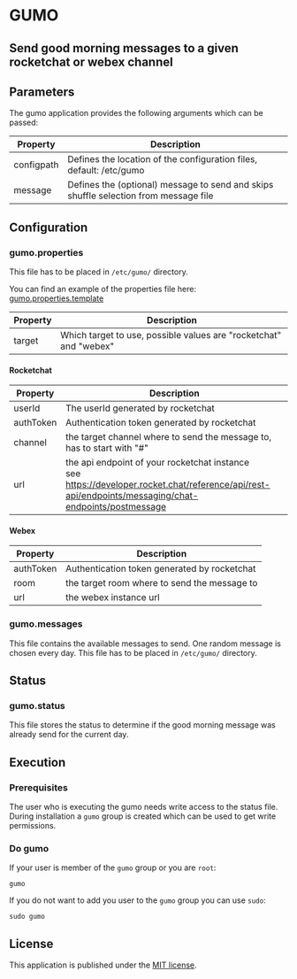# GUMO
## Send good morning messages to a given rocketchat or webex channel

## Parameters

The gumo application provides the following arguments which can be passed:

| Property      | Description                                                                          |
|---------------|--------------------------------------------------------------------------------------|
| configpath    | Defines the location of the configuration files, default: /etc/gumo                  |
| message       | Defines the (optional) message to send and skips shuffle selection from message file |

## Configuration

### gumo.properties

This file has to be placed in `/etc/gumo/` directory.

You can find an example of the properties file here: [gumo.properties.template](gumo.properties.template)

| Property | Description                                                        |
|----------|--------------------------------------------------------------------|
| target   | Which target to use, possible values are "rocketchat" and "webex"  |

#### Rocketchat

| Property  | Description                                                                                             |
|-----------|---------------------------------------------------------------------------------------------------------|
| userId    | The userId generated by rocketchat                                                                      |
| authToken | Authentication token generated by rocketchat                                                            |
| channel   | the target channel where to send the message to, has to start with "#"                                  |
| url       | the api endpoint of your rocketchat instance<br/>see https://developer.rocket.chat/reference/api/rest-api/endpoints/messaging/chat-endpoints/postmessage |

#### Webex

| Property  | Description                                  |
|-----------|----------------------------------------------|
| authToken | Authentication token generated by rocketchat |
| room      | the target room where to send the message to |
| url       | the webex instance url                       |

### gumo.messages

This file contains the available messages to send. One random message is chosen every day.
This file has to be placed in `/etc/gumo/` directory.

## Status

### gumo.status

This file stores the status to determine if the good morning message was already send for the current day.

## Execution

### Prerequisites

The user who is executing the gumo needs write access to the status file. 
During installation a `gumo` group is created which can be used to get write permissions.

### Do gumo

 If your user is member of the `gumo` group or you are `root`:
```shell
gumo
```

If you do not want to add you user to the `gumo` group you can use `sudo`:
```shell
sudo gumo
```

## License

This application is published under the [MIT license](LICENSE).
